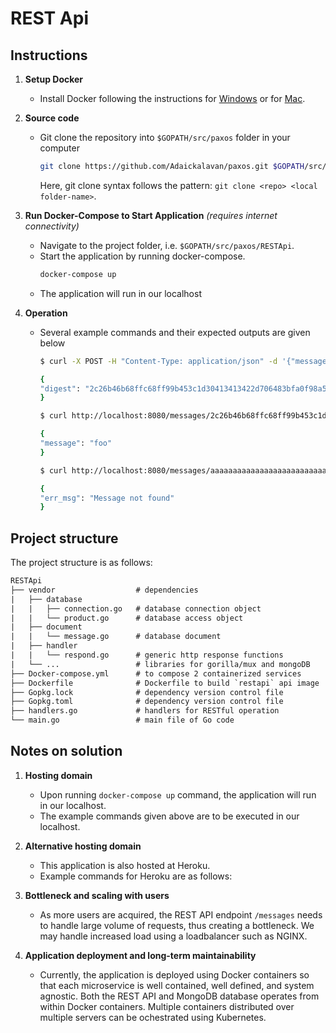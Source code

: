 # REST Api

## Instructions

1. **Setup Docker**
    + Install Docker following the instructions for [Windows](https://docs.docker.com/docker-for-windows/) or for [Mac](https://docs.docker.com/docker-for-mac/).

2. **Source code**
    + Git clone the repository into `$GOPATH/src/paxos` folder in your computer
        ```bash
        git clone https://github.com/Adaickalavan/paxos.git $GOPATH/src/paxos
        ```
        Here, git clone syntax follows the pattern: `git clone <repo> <local folder-name>`.

3. **Run Docker-Compose to Start Application** *(requires internet connectivity)*
    + Navigate to the project folder, i.e. `$GOPATH/src/paxos/RESTApi`.
    + Start the application by running docker-compose.
        ```bash
        docker-compose up
        ```
    + The application will run in our localhost

4. **Operation**
    + Several example commands and their expected outputs are given below
        ```bash
        $ curl -X POST -H "Content-Type: application/json" -d '{"message": "foo"}' http://localhost:8080/messages

        {
        "digest": "2c26b46b68ffc68ff99b453c1d30413413422d706483bfa0f98a5e886266e7ae"
        }
        ```
        ```bash
        $ curl http://localhost:8080/messages/2c26b46b68ffc68ff99b453c1d30413413422d706483bfa0f98a5e886266e7ae

        {
        "message": "foo"
        }
        ```
        ```bash
        $ curl http://localhost:8080/messages/aaaaaaaaaaaaaaaaaaaaaaaaaaaaaaaaaaaaaaaaaaaaaaaaaaaaaaaaaaaaaaaa

        {
        "err_msg": "Message not found"
        }
        ```

## Project structure

The project structure is as follows:

```txt
RESTApi
├── vendor                  # dependencies
|   ├── database
|   |   ├── connection.go   # database connection object
|   |   └── product.go      # database access object
|   ├── document
|   |   └── message.go      # database document
|   ├── handler
|   |   └── respond.go      # generic http response functions
|   └── ...                 # libraries for gorilla/mux and mongoDB
├── Docker-compose.yml      # to compose 2 containerized services
├── Dockerfile              # Dockerfile to build `restapi` api image
├── Gopkg.lock              # dependency version control file
├── Gopkg.toml              # dependency version control file
├── handlers.go             # handlers for RESTful operation
└── main.go                 # main file of Go code
```

## Notes on solution

1. **Hosting domain**
   + Upon running `docker-compose up` command, the application will run in our localhost.
   + The example commands given above are to be executed in our localhost.

2. **Alternative hosting domain**
   + This application is also hosted at Heroku.
   + Example commands for Heroku are as follows:

3. **Bottleneck and scaling with users**
   + As more users are acquired, the REST API endpoint `/messages` needs to handle large volume of requests, thus creating a bottleneck. We may handle increased load using a loadbalancer such as NGINX.

4. **Application deployment and long-term maintainability**
   + Currently, the application is deployed using Docker containers so that each microservice is well contained, well defined, and system agnostic. Both the REST API and MongoDB database operates from within Docker containers. Multiple containers distributed over multiple servers can be ochestrated using Kubernetes.  
